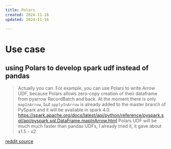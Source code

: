 ```yaml
---
title: Polars
created: 2024-11-16
updated: 2024-11-16

---
```

# Use case
## using Polars to develop spark udf instead of pandas

> Actually you can. For example, you can use Polars to write Arrow UDF, because Polars allows zero-copy creation of their dataframe from pyarrow RecordBatch and back.
> At the moment there is only `mapInArrow`, but `applyInArrow` is already added to the master branch of PySpark and it will be available in spark 4.0.
> https://spark.apache.org/docs/latest/api/python/reference/pyspark.sql/api/pyspark.sql.DataFrame.mapInArrow.html
> Polars UDF will be much much faster than pandas UDFs, I already tried it, it gave about x1.5 - x2

[reddit source](https://www.reddit.com/r/dataengineering/comments/1ehbgfl/comment/lfyr3dz/?utm_source=share&utm_medium=web3x&utm_name=web3xcss&utm_term=1&utm_content=share_button)